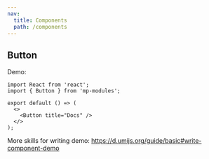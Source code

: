 ```yaml
---
nav:
  title: Components
  path: /components
---
```


## Button

Demo:

```tsx
import React from 'react';
import { Button } from 'mp-modules';

export default () => (
  <>
    <Button title="Docs" />
  </>
);
```

More skills for writing demo: https://d.umijs.org/guide/basic#write-component-demo
